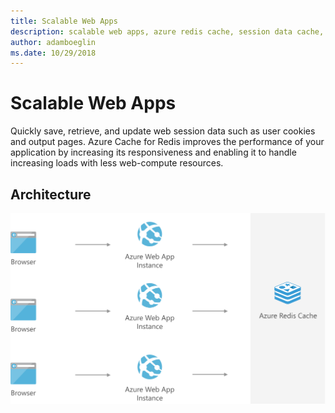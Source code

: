 ```yaml
---
title: Scalable Web Apps
description: scalable web apps, azure redis cache, session data cache, user cookie cache, azure cache for redis
author: adamboeglin
ms.date: 10/29/2018
---
```

# Scalable Web Apps
Quickly save, retrieve, and update web session data such as user cookies and output pages. Azure Cache for Redis improves the performance of your application by increasing its responsiveness and enabling it to handle increasing loads with less web-compute resources.

## Architecture
<img src="media/scalable-web-apps.svg" alt='architecture diagram' />